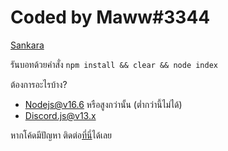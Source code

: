 # Coded by Maww#3344

[Sankara](https://sankara.maewgrill-discord.gq)

รันบอทด้วยคำสั่ง
``` npm install && clear && node index ```

ต้องการอะไรบ้าง?
 - Nodejs@v16.6 หรือสูงกว่านั้น (ต่ำกว่านี้ไม่ได้)
 - Discord.js@v13.x

หากโค้ดมีปัญหา ติดต่อ[ที่นี่](https://invite.maewgrill-discord.gq)ได้เลย
